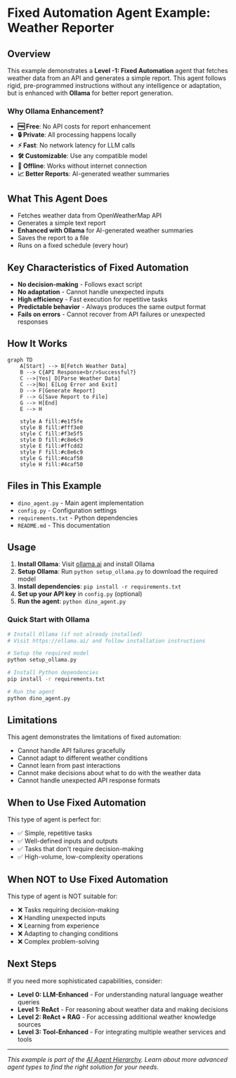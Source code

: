 # Fixed Automation Agent Example: Weather Reporter

## Overview

This example demonstrates a **Level -1: Fixed Automation** agent that fetches weather data from an API and generates a simple report. This agent follows rigid, pre-programmed instructions without any intelligence or adaptation, but is enhanced with **Ollama** for better report generation.

### Why Ollama Enhancement?

- **🆓 Free**: No API costs for report enhancement
- **🔒 Private**: All processing happens locally
- **⚡ Fast**: No network latency for LLM calls
- **🛠️ Customizable**: Use any compatible model
- **📱 Offline**: Works without internet connection
- **📈 Better Reports**: AI-generated weather summaries

## What This Agent Does

- Fetches weather data from OpenWeatherMap API
- Generates a simple text report
- **Enhanced with Ollama** for AI-generated weather summaries
- Saves the report to a file
- Runs on a fixed schedule (every hour)

## Key Characteristics of Fixed Automation

- **No decision-making** - Follows exact script
- **No adaptation** - Cannot handle unexpected inputs
- **High efficiency** - Fast execution for repetitive tasks
- **Predictable behavior** - Always produces the same output format
- **Fails on errors** - Cannot recover from API failures or unexpected responses

## How It Works

```mermaid
graph TD
    A[Start] --> B[Fetch Weather Data]
    B --> C{API Response<br/>Successful?}
    C -->|Yes| D[Parse Weather Data]
    C -->|No| E[Log Error and Exit]
    D --> F[Generate Report]
    F --> G[Save Report to File]
    G --> H[End]
    E --> H
    
    style A fill:#e1f5fe
    style B fill:#fff3e0
    style C fill:#f3e5f5
    style D fill:#c8e6c9
    style E fill:#ffcdd2
    style F fill:#c8e6c9
    style G fill:#4caf50
    style H fill:#4caf50
```

## Files in This Example

- `dino_agent.py` - Main agent implementation
- `config.py` - Configuration settings
- `requirements.txt` - Python dependencies
- `README.md` - This documentation

## Usage

1. **Install Ollama**: Visit [ollama.ai](https://ollama.ai/) and install Ollama
2. **Setup Ollama**: Run `python setup_ollama.py` to download the required model
3. **Install dependencies**: `pip install -r requirements.txt`
4. **Set up your API key** in `config.py` (optional)
5. **Run the agent**: `python dino_agent.py`

### Quick Start with Ollama

```bash
# Install Ollama (if not already installed)
# Visit https://ollama.ai/ and follow installation instructions

# Setup the required model
python setup_ollama.py

# Install Python dependencies
pip install -r requirements.txt

# Run the agent
python dino_agent.py
```

## Limitations

This agent demonstrates the limitations of fixed automation:
- Cannot handle API failures gracefully
- Cannot adapt to different weather conditions
- Cannot learn from past interactions
- Cannot make decisions about what to do with the weather data
- Cannot handle unexpected API response formats

## When to Use Fixed Automation

This type of agent is perfect for:
- ✅ Simple, repetitive tasks
- ✅ Well-defined inputs and outputs
- ✅ Tasks that don't require decision-making
- ✅ High-volume, low-complexity operations

## When NOT to Use Fixed Automation

This type of agent is NOT suitable for:
- ❌ Tasks requiring decision-making
- ❌ Handling unexpected inputs
- ❌ Learning from experience
- ❌ Adapting to changing conditions
- ❌ Complex problem-solving

## Next Steps

If you need more sophisticated capabilities, consider:
- **Level 0: LLM-Enhanced** - For understanding natural language weather queries
- **Level 1: ReAct** - For reasoning about weather data and making decisions
- **Level 2: ReAct + RAG** - For accessing additional weather knowledge sources
- **Level 3: Tool-Enhanced** - For integrating multiple weather services and tools

---

*This example is part of the [AI Agent Hierarchy](../Agent-Types.md). Learn about more advanced agent types to find the right solution for your needs.*
